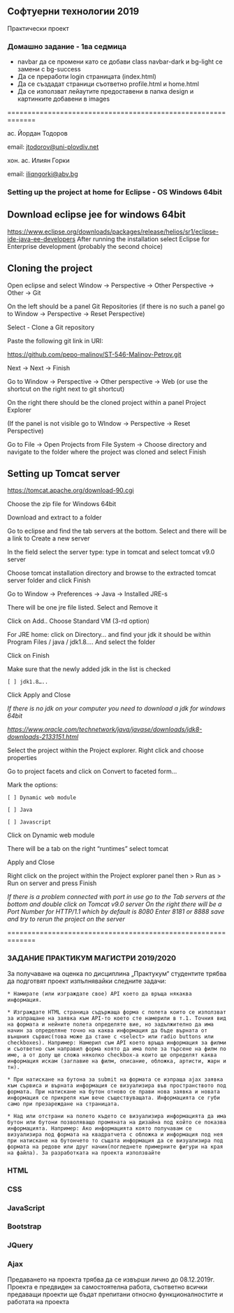 ## Софтуерни технологии 2019

Практически проект

### Домашно задание - 1ва седмица

* navbar да се промени като се добави class navbar-dark и bg-light се замени с bg-success
* Да се преработи login страницата (index.html)
* Да се създадат страници съответно profile.html и home.html
* Да се използват лейаутите предоставени в папка design и картинките добавени в images


=============================================================

ас. Йордан Тодоров

email: jtodorov@uni-plovdiv.net

хон. ас. Илиян Горки

email: iliqngorki@abv.bg


### Setting up the project at home for Eclipse - OS Windows 64bit

## Download eclipse jee for windows 64bit

https://www.eclipse.org/downloads/packages/release/helios/sr1/eclipse-ide-java-ee-developers
After running the installation select Eclipse for Enterprise development (probably the second choice)

## Cloning the project

Open eclipse and select Window -> Perspective -> Other Perspective -> Other -> Git

On the left should be a panel Git Repositories (if there is no such a panel go to Window -> Perspective -> Reset Perspective)

Select - Clone a Git repository

Paste the following git link in URI:

https://github.com/pepo-malinov/ST-546-Malinov-Petrov.git

Next -> Next -> Finish

Go to Window -> Perspective -> Other perspective -> Web  (or use the shortcut on the right next to git shortcut)

On the right there should be the cloned project within a panel Project Explorer

(If the panel is not visible go to WIndow -> Perspective -> Reset Perspective)


Go to File -> Open Projects from File System -> Choose directory and navigate to the folder where the project was cloned and select Finish


## Setting up Tomcat server

https://tomcat.apache.org/download-90.cgi

Choose the zip file for Windows 64bit

Download and extract to a folder

Go to eclipse and find the tab servers at the bottom. Select and there will be a link to Create a new server

In the field select the server type: type in tomcat and select tomcat v9.0 server

Choose tomcat installation directory and browse to the extracted tomcat server folder and click Finish

Go to Window -> Preferences -> Java -> Installed JRE-s

There will be one jre file listed. Select and Remove it

Click on Add.. Choose Standard VM (3-rd option)

For JRE home: click on Directory…
and find your jdk it should be within Program Files / java / jdk1.8…. And select the folder

Click on Finish

Make sure that the newly added jdk in the list is checked

    [ ] jdk1.8…..

Click Apply and Close

*If there is no jdk on your computer you need to download a jdk for windows 64bit*

*https://www.oracle.com/technetwork/java/javase/downloads/jdk8-downloads-2133151.html*


Select the project within the Project explorer. Right click and choose properties

Go to project facets and click on Convert to faceted form…

Mark the options:

    [ ] Dynamic web module

    [ ] Java

    [ ] Javascript

Click on  Dynamic web module

There will be a tab on the right “runtimes” select tomcat

Apply and Close

Right click on the project within the Project explorer panel then  > Run as > Run on server and press Finish

*If there is a problem connected with port in use go to the Tab servers at the bottom and double click on Tomcat v9.0 server
On the right there will be a Port Number for HTTP/1.1 which by default is 8080
Enter 8181 or 8888 save and try to rerun the project on the server*


=============================================================


### ЗАДАНИЕ ПРАКТИКУМ МАГИСТРИ 2019/2020

За получаване на оценка по дисциплина „Практукум“ студентите трябва да подготвят
проект изпълнявайки следните задачи:

    * Намирате (или изграждате свое) API което да връща някаква информация.

    * Изграждате HTML страница съдържаща форма с полета които се използват за изпращане на заявка към API-то което сте намерили в т.1. Точния вид на формата и нейните полета определяте вие, но задължително да има начин за определяне точно на каква информация да бъде върната от външния сървис(това може да стане с <select> или radio buttons или checkboxes). Например: Намерил съм API което връща информация за филми и съответно съм направил форма която да има поле за търсене на филм по име, а от долу ще сложа няколко checkbox-а които ще определят каква информация искам (заглавие на филм, описание, обложка, артисти, жарн и тн).

    * При натискане на бутона за submit на формата се изпраща ajax заявка към сървиса и върната информация се визуализира във пространството под формата. При натискане на бутон отново се прави нова заявка и новата информация се прикрепя към вече съществуващата. Информацията се губи само при презареждане на страницата.

    * Над или отстрани на полето където се визуализира информацията да има бутон или бутони позволяващо промяната на дизайна под който се показва информацията. Например: Ако информацията която получавам се визуализира под формата на квадратчета с обложка и информация под нея при натискане на бутончето то същата информация да се визуализира под формата на редове или друг начин(погледнете примерните фигури на края на файла). За разработката на проекта използвайте

### HTML

### CSS

### JavaScript

### Bootstrap

### JQuery

### Ajax


Предаването на проекта трябва да се извърши лично до 08.12.2019г. Проекта е предвиден за самостоятелна работа, съответно всички предаващи проекти ще бъдат препитани относно функционалностите и работата на проекта
